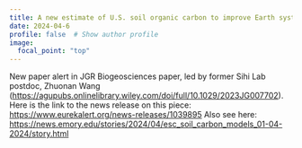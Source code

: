 ```yaml
---
title: A new estimate of U.S. soil organic carbon to improve Earth system models
date: 2024-04-6
profile: false  # Show author profile
image:
  focal_point: "top"
---
```

New paper alert in JGR Biogeosciences paper, led by former Sihi Lab postdoc, Zhuonan Wang (https://agupubs.onlinelibrary.wiley.com/doi/full/10.1029/2023JG007702). Here is the link to the news release on this piece: https://www.eurekalert.org/news-releases/1039895 
Also see here: https://news.emory.edu/stories/2024/04/esc_soil_carbon_models_01-04-2024/story.html 

